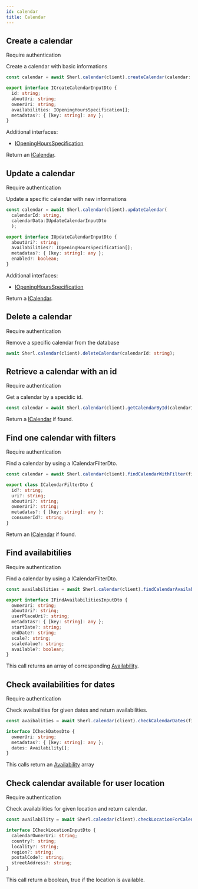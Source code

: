 ```yaml
---
id: calendar
title: Calendar
---
```


## Create a calendar

<span class="badge badge--warning">Require authentication</span>

Create a calendar with basic informations

```ts
const calendar = await Sherl.calendar(client).createCalendar(calendar: ICreateCalendarInputDto);
```

```ts
export interface ICreateCalendarInputDto {
  id: string;
  aboutUri: string;
  ownerUri: string;
  availabilities: IOpeningHoursSpecification[];
  metadatas?: { [key: string]: any };
}
```

Additional interfaces:

- [IOpeningHoursSpecification](calendar-types#IOpeningHoursSpecification)

Return an [ICalendar](calendar-types#icalendar).

## Update a calendar

<span class="badge badge--warning">Require authentication</span>

Update a specific calendar with new informations

```ts
const calendar = await Sherl.calendar(client).updateCalendar(
  calendarId: string,
  calendarData:IUpdateCalendarInputDto
  );
```

```ts
export interface IUpdateCalendarInputDto {
  aboutUri?: string;
  availabilities?: IOpeningHoursSpecification[];
  metadatas?: { [key: string]: any };
  enabled?: boolean;
}
```

Additional interfaces:

- [IOpeningHoursSpecification](calendar-types#IOpeningHoursSpecification)

Return a [ICalendar](calendar-types#icalendar).

## Delete a calendar

<span class="badge badge--warning">Require authentication</span>

Remove a specific calendar from the database

```ts
await Sherl.calendar(client).deleteCalendar(calendarId: string);
```

## Retrieve a calendar with an id

<span class="badge badge--warning">Require authentication</span>

Get a calendar by a specidic id.

```ts
const calendar = await Sherl.calendar(client).getCalendarById(calendarId: string);
```

Return a [ICalendar](calendar-types#icalendar) if found.

## Find one calendar with filters

<span class="badge badge--warning">Require authentication</span>

Find a calendar by using a ICalendarFilterDto.

```ts
const calendar = await Sherl.calendar(client).findCalendarWithFilter(filter: ICalendarFilterDto);
```

```ts
export class ICalendarFilterDto {
  id?: string;
  uri?: string;
  aboutUri?: string;
  ownerUri?: string;
  metadatas?: { [key: string]: any };
  consumerId?: string;
}
```

Return an [ICalendar](calendar-types#icalendar) if found.

## Find availabitilies

<span class="badge badge--warning">Require authentication</span>

Find a calendar by using a ICalendarFilterDto.

```ts
const availabilities = await Sherl.calendar(client).findCalendarAvailabilitiesWithFilter(filter: IFindAvailabilitiesInputDto);
```

```ts
export interface IFindAvailabilitiesInputDto {
  ownerUri: string;
  aboutUri?: string;
  userPlaceUri?: string;
  metadatas?: { [key: string]: any };
  startDate?: string;
  endDate?: string;
  scale?: string;
  scaleValue?: string;
  available?: boolean;
}
```

This call returns an array of corresponding [Availability](calendar-types#availability).

## Check availabilities for dates

<span class="badge badge--warning">Require authentication</span>

Check avaibalities for given dates and return availabilities.

```ts
const avaibalities = await Sherl.calendar(client).checkCalendarDates(filter: ICheckDatesDto);
```

```ts
interface ICheckDatesDto {
  ownerUri: string;
  metadatas?: { [key: string]: any };
  dates: Availability[];
}
```

This calls return an [Availability](calendar-types#availability) array

## Check calendar available for user location

<span class="badge badge--warning">Require authentication</span>

Check availabilities for given location and return calendar.

```ts
const availability = await Sherl.calendar(client).checkLocationForCalendar(filter: ICheckLocationInputDto);
```

```ts
interface ICheckLocationInputDto {
  calendarOwnerUri: string;
  country?: string;
  locality?: string;
  region?: string;
  postalCode?: string;
  streetAddress?: string;
}
```

This call return a boolean, true if the location is available.
